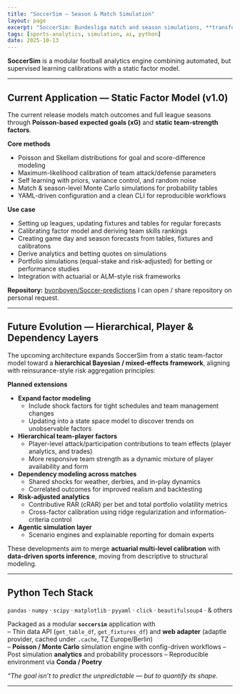 ```yaml
---
title: "SoccerSim — Season & Match Simulation"
layout: page
excerpt: "SoccerSim: Bundesliga match and season simulations, **transferring reinsurance industry knowledge to enable scouting integration, team & club management, sports betting, and journalism use cases**"
tags: [sports-analytics, simulation, ai, python]
date: 2025-10-13
---
```


**SoccerSim** is a modular football analytics engine combining automated, but supervised learning calibrations with a static factor model.

---

## Current Application — Static Factor Model (v1.0)

The current release models match outcomes and full league seasons through **Poisson-based expected goals (xG)** and **static team-strength factors**.

**Core methods**
- Poisson and Skellam distributions for goal and score-difference modeling  
- Maximum-likelihood calibration of team attack/defense parameters
- Self learning with priors, variance control, and random noise  
- Match & season-level Monte Carlo simulations for probability tables  
- YAML-driven configuration and a clean CLI for reproducible workflows

**Use case**
- Setting up leagues, updating fixtures and tables for regular forecasts
- Calibrating factor model and deriving team skills rankings
- Creating game day and season forecasts from tables, fixtures and calibratons
- Derive analytics and betting quotes on simulations
- Portfolio simulations (equal-stake and risk-adjusted) for betting or performance studies  
- Integration with actuarial or ALM-style risk frameworks

**Repository:** [bvonboyen/Soccer-predictions](https://github.com/bvonboyen/Soccer-predictions)
I can open / share repository on personal request.

---

## Future Evolution — Hierarchical, Player & Dependency Layers

The upcoming architecture expands SoccerSim from a static team-factor model toward a **hierarchical Bayesian / mixed-effects framework**, aligning with reinsurance-style risk aggregation principles:

**Planned extensions**
- **Expand factor modeling**  
  - Include shock factors for tight schedules and team management changes
  - Updating into a state space model to discover trends on unobservable factors
- **Hierarchical team-player factors**  
  - Player-level attack/participation contributions to team effects (player analytics, and trades)  
  - More responsive team strength as a dynamic mixture of player availability and form  
- **Dependency modeling across matches**  
  - Shared shocks for weather, derbies, and in-play dynamics
  - Correlated outcomes for improved realism and backtesting
- **Risk-adjusted analytics**  
  - Contributive RAR (cRAR) per bet and total portfolio volatility metrics  
  - Cross-factor calibration using ridge regularization and information-criteria control  
- **Agentic simulation layer**  
  - Scenario engines and explainable reporting for domain experts

These developments aim to merge **actuarial multi-level calibration** with **data-driven sports inference**, moving from descriptive to structural modeling.

---

## Python Tech Stack  
`pandas` · `numpy` · `scipy` · `matplotlib` · `pyyaml` · `click` · `beautifulsoup4` · & others 

Packaged as a modular **`soccersim`** application with  
– Thin data API (`get_table_df`, `get_fixtures_df`) and **web adapter** (adaptle provider, cached under `.cache`, TZ Europe/Berlin)  
– **Poisson / Monte Carlo** simulation engine with config-driven workflows
– Post simulation **analytics** and probability processors 
– Reproducible environment via **Conda / Poetry**

*“The goal isn’t to predict the unpredictable — but to quantify its shape.*

---